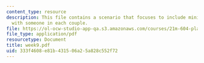 ```yaml
---
content_type: resource
description: This file contains a scenario that focuses to include miniature golf
  with someone in each couple.
file: https://ol-ocw-studio-app-qa.s3.amazonaws.com/courses/21m-604-playwriting-i-spring-2005/333f4608e81b431506a25a828c552f72_week9.pdf
file_type: application/pdf
resourcetype: Document
title: week9.pdf
uid: 333f4608-e81b-4315-06a2-5a828c552f72
---
```

